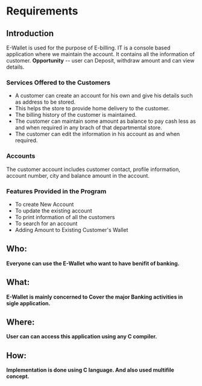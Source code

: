 # Requirements
## Introduction
E-Wallet is  used for the purpose of E-billing.
IT is a console based application where we maintain the account.
It contains all the information of customer.
**Opportunity**
-- user can Deposit, withdraw amount and can view details.

### Services Offered to the Customers
* A customer can create an account for his own and give his details such as address to be stored.
* This helps the store to provide home delivery to the customer.
* The billing history of the customer is maintained.
* The customer can maintain some amount as balance to pay cash less as and when required in any brach of that departmental store.
* The customer can edit the information in his account as and when required.


### Accounts
The customer account includes customer contact, profile information, account number, city and balance amount in the account.


### Features Provided in the Program
* To create New Account
* To update the existing account
* To print information of all the customers
* To search for an account
* Adding Amount to Existing Customer's Wallet

## Who:

**Everyone can use the E-Wallet who want to have benifit of banking.**

## What:

**E-Wallet is mainly concerned to Cover the major Banking activities in sigle application.**


## Where:

**User can can access this application using any C compiler.**

## How:

**Implementation is done using C language. And also used multifile concept.**
